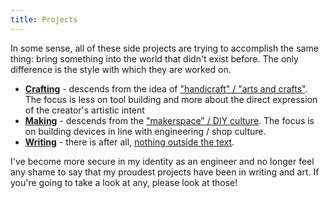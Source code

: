 ```yaml
---
title: Projects
---
```

In some sense, all of these side projects are trying to accomplish the same thing: bring something into the world that didn't exist before. The only difference is the style with which they are worked on.
* **[Crafting](/projects/crafting)** - descends from the idea of ["handicraft" / "arts and crafts"](https://en.wikipedia.org/wiki/Handicraft). The focus is less on tool building and more about the direct expression of the creator's artistic intent
* **[Making](/projects/making)** - descends from the ["makerspace" / DIY culture](https://en.wikipedia.org/wiki/Maker_culture). The focus is on building devices in line with engineering / shop culture.
* **[Writing](/projects/writing)** - there is after all, [nothing outside the text](https://en.wikipedia.org/wiki/Jacques_Derrida#Philosophy). 

I've become more secure in my identity as an engineer and no longer feel any shame to say that my proudest projects have been in writing and art. If you're going to take a look at any, please look at those!